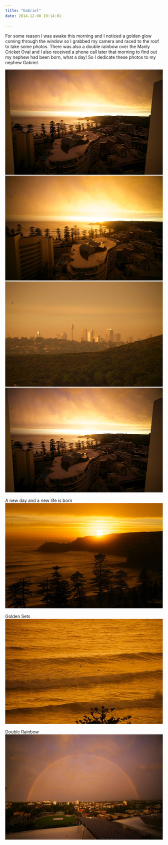 ```yaml
---
title: "Gabriel"
date: 2014-12-08 19:14:01

---
```

For some reason I was awake this morning and I noticed a golden glow coming through the window so I grabbed my camera and raced to the roof to take some photos.
There was also a double rainbow over the Manly Cricket Oval and I also received a phone call later that morning to find out my nephew had been born, what a day!
So I dedicate these photos to my nephew Gabriel.

<!-- <img src="/assets/images/2014-12-08/1.jpg" alt="drawing"/> -->
<img src="/assets/images/2014-12-08/1.jpg" alt="drawing"/>



<img src="/assets/images/2014-12-08/2.jpg" alt="drawing"/>

<img src="/assets/images/2014-12-08/3.jpg" alt="drawing"/>

<img src="/assets/images/2014-12-08/4.jpg" alt="drawing"/>

A new day and a new life is born
<img src="/assets/images/2014-12-08/5.jpg" alt="drawing"/>

Golden Sets
<img src="/assets/images/2014-12-08/6.jpg" alt="drawing"/>

Double Rainbow
<img src="/assets/images/2014-12-08/7.jpg" alt="drawing"/>
